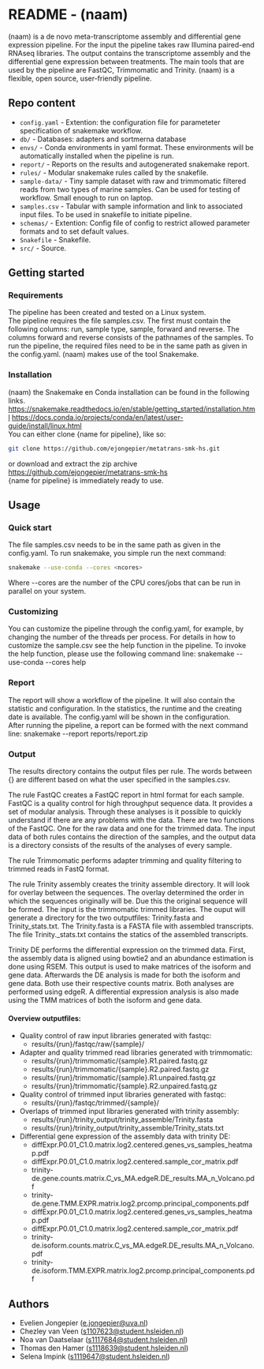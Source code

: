 # README - (naam)

(naam) is a de novo meta-transcriptome assembly and differential gene expression pipeline. For the input the pipeline takes raw Illumina paired-end RNAseq libraries. The output contains the transcriptome assembly and the differential gene expression between treatments. The main tools that are used by the pipeline are FastQC, Trimmomatic and Trinity. (naam) is a flexible, open source, user-friendly pipeline.

## Repo content

- `config.yaml` - Extention: the configuration file for parameteter specification of snakemake workflow.
- `db/` - Databases: adapters and sortmerna database
- `envs/` - Conda environments in yaml format. These environments will be automatically installed when the pipeline is run.
- `report/` - Reports on the results and autogenerated snakemake report.
- `rules/` - Modular snakemake rules called by the snakefile.
- `sample-data/` - Tiny sample dataset with raw and trimmomatic filtered reads from two types of marine samples. Can be used for testing of workflow. Small enough to run on laptop.
- `samples.csv` - Tabular with sample information and link to associated input files. To be used in snakefile to initiate pipeline.
- `schemas/` - Extention: Config file of config to restrict allowed parameter formats and to set default values.
- `Snakefile` - Snakefile.
- `src/` - Source.

## Getting started

### Requirements

The pipeline has been created and tested on a Linux system.  
The pipeline requires the file samples.csv. The first must contain the following columns: run, sample type, sample, forward and reverse. The columns forward and reverse consists of the pathnames of the samples. 
To run the pipeline, the required files need to be in the same path as given in the config.yaml. 
(naam) makes use of the tool Snakemake.  

### Installation

(naam) the Snakemake en Conda installation can be found in the following links.  https://snakemake.readthedocs.io/en/stable/getting_started/installation.html 
https://docs.conda.io/projects/conda/en/latest/user-guide/install/linux.html  
You can either clone {name for pipeline}, like so: 
```bash
git clone https://github.com/ejongepier/metatrans-smk-hs.git  
```
or download and extract the zip archive https://github.com/ejongepier/metatrans-smk-hs  
{name for pipeline} is immediately ready to use. 

## Usage 

### Quick start

The file samples.csv needs to be in the same path as given in the config.yaml. 
To run snakemake, you simple run the next command: 
```bash 
snakemake --use-conda --cores <ncores> 
```
Where --cores are the number of the CPU cores/jobs that can be run in parallel on your system. 

### Customizing

You can customize the pipeline through the config.yaml, for example, by changing the number of the threads per process. 
For details in how to customize the sample.csv see the help function in the pipeline. 
To invoke the help function, please use the following command line: 
snakemake --use-conda --cores <ncores> help 

### Report

The report will show a workflow of the pipeline. It will also contain the statistic and configuration. In the statistics, the runtime and the creating date is available. The config.yaml will be shown in the configuration.  
After running the pipeline, a report can be formed with the next command line: 
snakemake --report reports/report.zip 

### Output

The results directory contains the output files per rule. The words between {} are different based on what the user specified in the samples.csv. 

The rule FastQC creates a FastQC report in html format for each sample. FastQC is a quality control for high throughput sequence data. It provides a set of modular analysis. Through these analyses is it possible to quickly understand if there are any problems with the data. There are two functions of the FastQC. One for the raw data and one for the trimmed data. The input data of both rules contains the direction of the samples, and the output data is a directory consists of the results of the analyses of every sample.

The rule Trimmomatic performs adapter trimming and quality filtering to trimmed reads in FastQ format.  

The rule Trinity assembly creates the trinity assemble directory. It will look for overlay between the sequences. The overlay determined the order in which the sequences originally will be. Due this the original sequence will be formed. The input is the trimmomatic trimmed libraries. The ouput will generate a directory for the two outputfiles: Trinity.fasta and Trinity_stats.txt. The Trinity.fasta is a FASTA file with assembled transcripts. The file Trinity._stats.txt contains the statics of the assembled transcripts.

Trinity DE performs the differential expression on the trimmed data. First, the assembly data is aligned using bowtie2 and an abundance estimation is done using RSEM. This output is used to make matrices of the isoform and gene data. Afterwards the DE analysis is made for both the isoform and gene data. Both use their respective counts matrix. Both analyses are performed using edgeR. A differential expression analysis is also made using the TMM matrices of both the isoform and gene data.

#### Overview outputfiles: 
- Quality control of raw input libraries generated with fastqc: 
   * results/{run}/fastqc/raw/{sample}/ 
- Adapter and quality trimmed read libraries generated with trimmomatic:
    * results/{run}/trimmomatic/{sample}.R1.paired.fastq.gz 
    * results/{run}/trimmomatic/{sample}.R2.paired.fastq.gz 
    * results/{run}/trimmomatic/{sample}.R1.unpaired.fastq.gz 
    * results/{run}/trimmomatic/{sample}.R2.unpaired.fastq.gz 
- Quality control of trimmed input libraries generated with fastqc: 
    * results/{run}/fastqc/trimmed/{sample}/ 
- Overlaps of trimmed input libraries generated with trinity assembly: 
    * results/{run}/trinity_output/trinity_assemble/Trinity.fasta 
    * results/{run}/trinity_output/trinity_assemble/Trinity_stats.txt 
- Differential gene expression of the assembly data with trinity DE: 
    * diffExpr.P0.01_C1.0.matrix.log2.centered.genes_vs_samples_heatmap.pdf 
    * diffExpr.P0.01_C1.0.matrix.log2.centered.sample_cor_matrix.pdf 
    * trinity-de.gene.counts.matrix.C_vs_MA.edgeR.DE_results.MA_n_Volcano.pdf 
    * trinity-de.gene.TMM.EXPR.matrix.log2.prcomp.principal_components.pdf 
    * diffExpr.P0.01_C1.0.matrix.log2.centered.genes_vs_samples_heatmap.pdf 
    * diffExpr.P0.01_C1.0.matrix.log2.centered.sample_cor_matrix.pdf 
    * trinity-de.isoform.counts.matrix.C_vs_MA.edgeR.DE_results.MA_n_Volcano.pdf 
    * trinity-de.isoform.TMM.EXPR.matrix.log2.prcomp.principal_components.pdf 

## Authors

* Evelien Jongepier (e.jongepier@uva.nl)
* Chezley van Veen (s1107623@student.hsleiden.nl) 
* Noa van Daatselaar (s1117684@student.hsleiden.nl) 
* Thomas den Hamer (s1118639@student.hsleiden.nl) 
* Selena Impink (s1119647@student.hsleiden.nl) 



